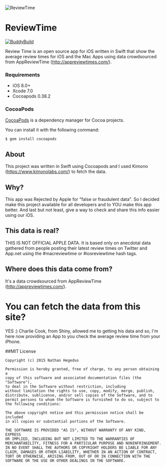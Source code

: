 ![ReviewTime](https://github.com/nthegedus/ReviewTime/blob/master/Design/ReviewTime.png)
# ReviewTime

[![BuddyBuild](https://dashboard.buddybuild.com/api/statusImage?appID=56575d7528898101003ae8ae&branch=master&build=latest)](https://dashboard.buddybuild.com/apps/56575d7528898101003ae8ae/build/latest)

Review Time is an open source app for iOS written in Swift that show the average review times for iOS and the Mac Apps using data crowdsourced from AppReviewTime (http://appreviewtimes.com/).

### Requirements

- iOS 8.0+
- Xcode 7.0
- Cocoapods 0.38.2


### CocoaPods

[CocoaPods](http://cocoapods.org) is a dependency manager for Cocoa projects.

You can install it with the following command:

```bash
$ gem install cocoapods
```

## About
This project was written in Swift using Cocoapods and I used Kimono (https://www.kimonolabs.com/) to fetch the data.

## Why?
This app was Rejected by Apple for "false or fraudulent data". So I decided make this project available for all developers and to YOU make this app better. And last but not least, give a way to check and share this info easier using our iOS.

## This data is real?
THIS IS NOT OFFICIAL APPLE DATA. It is based only on anecdotal data gathered from people posting their latest review times on Twitter and App.net using the #macreviewtime or #iosreviewtime hash tags.

## Where does this data come from?
It's a data crowdsourced from AppReviewTime (http://appreviewtimes.com/).

# You can fetch the data from this site?
YES :) Charlie Cook, from Shiny, allowed me to getting his data and so, I'm here now providing an App to you check the average review time from your iPhone.


##MIT License

	Copyright (c) 2015 Nathan Hegedus

	Permission is hereby granted, free of charge, to any person obtaining a
	copy of this software and associated documentation files (the "Software"),
	to deal in the Software without restriction, including
	without limitation the rights to use, copy, modify, merge, publish,
	distribute, sublicense, and/or sell copies of the Software, and to
	permit persons to whom the Software is furnished to do so, subject to
	the following conditions:

	The above copyright notice and this permission notice shall be included
	in all copies or substantial portions of the Software.

	THE SOFTWARE IS PROVIDED "AS IS", WITHOUT WARRANTY OF ANY KIND, EXPRESS
	OR IMPLIED, INCLUDING BUT NOT LIMITED TO THE WARRANTIES OF
	MERCHANTABILITY, FITNESS FOR A PARTICULAR PURPOSE AND NONINFRINGEMENT.
	IN NO EVENT SHALL THE AUTHORS OR COPYRIGHT HOLDERS BE LIABLE FOR ANY
	CLAIM, DAMAGES OR OTHER LIABILITY, WHETHER IN AN ACTION OF CONTRACT,
	TORT OR OTHERWISE, ARISING FROM, OUT OF OR IN CONNECTION WITH THE
	SOFTWARE OR THE USE OR OTHER DEALINGS IN THE SOFTWARE.
	
